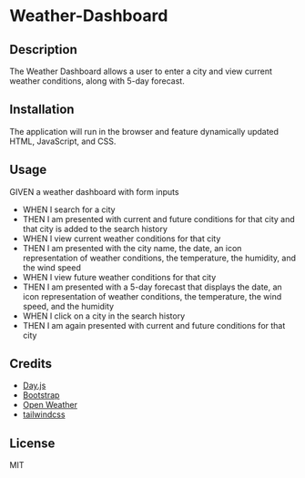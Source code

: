 # Weather-Dashboard

## Description

The Weather Dashboard allows a user to enter a city and view current weather conditions, along with 5-day forecast.


## Installation

The application will run in the browser and feature dynamically updated HTML, JavaScript, and CSS.

## Usage


GIVEN a weather dashboard with form inputs
- WHEN I search for a city
- THEN I am presented with current and future conditions for that city and that city is added to the search history
- WHEN I view current weather conditions for that city
- THEN I am presented with the city name, the date, an icon representation of weather conditions, the temperature, the humidity, and the wind speed
- WHEN I view future weather conditions for that city
- THEN I am presented with a 5-day forecast that displays the date, an icon representation of weather conditions, the temperature, the wind speed, and the humidity
- WHEN I click on a city in the search history
- THEN I am again presented with current and future conditions for that city

## Credits

- [Day.js](https://day.js.org/en/)
- [Bootstrap](https://getbootstrap.com/)
- [Open Weather](https://openweathermap.org/current#name)
- [tailwindcss](https://tailwindcss.com/)


## License
MIT